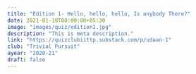 ```yaml
---
title: "Edition 1- Hello, hello, hello, Is anybody There?"
date: 2021-01-18T00:00:00+05:30
image: "images/quiz/edition1.jpg"
description: "This is meta description."
link: "https://quizclubiittp.substack.com/p/udaan-1"
club: "Trivial Pursuit"
ayear: "2020-21"
draft: false
---
```


